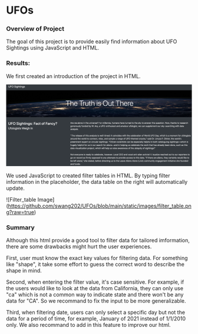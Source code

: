 # UFOs

### Overview of Project

The goal of this project is to provide easily find information about UFO Sightings using JavaScript and HTML.

### Results: 

We first created an introduction of the project in HTML.

![Intro_image](https://github.com/swang202/UFOs/blob/main/static/images/intro_page.png?raw=true)

We used JavaScript to created filter tables in HTML. By typing filter information in the placeholder, the data table on the right will automatically update.

![Filter_table Image] (https://github.com/swang202/UFOs/blob/main/static/images/filter_table.png?raw=true)


### Summary

Although this html provide a good tool to filter data for tailored imformation, there are some drawbacks might hurt the user experiences.

First, user must know the exact key values for filtering data. For something like "shape", it take some effort to guess the correct word to describe the shape in mind. 

Second, when entering the filter value, it's case sensitive. For example, if the users would like to look at the data from California, they can only use "ca" which is not a common way to indicate state and there won't be any data for "CA". So we recommand to fix the input to be more generalizable.

Third, when filtering date, users can only select a specific day but not the data for a period of time, for example, January of 2021 instead of 1/1/2010 only. We also recommand to add in this feature to improve our html.
